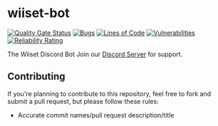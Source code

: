 # wiiset-bot
[![Quality Gate Status](https://sonarcloud.io/api/project_badges/measure?project=y21_wiiset-bot&metric=alert_status)](https://sonarcloud.io/dashboard?id=y21_wiiset-bot)
[![Bugs](https://sonarcloud.io/api/project_badges/measure?project=y21_wiiset-bot&metric=bugs)](https://sonarcloud.io/dashboard?id=y21_wiiset-bot)
[![Lines of Code](https://sonarcloud.io/api/project_badges/measure?project=y21_wiiset-bot&metric=ncloc)](https://sonarcloud.io/dashboard?id=y21_wiiset-bot)
[![Vulnerabilities](https://sonarcloud.io/api/project_badges/measure?project=y21_wiiset-bot&metric=vulnerabilities)](https://sonarcloud.io/dashboard?id=y21_wiiset-bot)
[![Reliability Rating](https://sonarcloud.io/api/project_badges/measure?project=y21_wiiset-bot&metric=reliability_rating)](https://sonarcloud.io/dashboard?id=y21_wiiset-bot)

The Wiiset Discord Bot
Join our <a href="https://discord.gg/6DPWSmK">Discord Server</a> for support.

## Contributing
If you're planning to contribute to this repository, feel free to fork and submit a pull request, but please follow these rules:
- Accurate commit names/pull request description/title